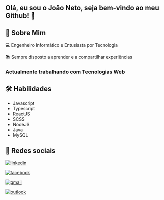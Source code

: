 
## Olá, eu sou o João Neto, seja bem-vindo ao meu Github! 👋


## 🚀 Sobre Mim

💻 Engenheiro Informático e Entusiasta por Tecnologia

📚 Sempre disposto a aprender e a compartilhar experiências

### Actualmente trabalhando com Tecnologias Web

## 🛠 Habilidades
   - Javascript
   - Typescript
   - ReactJS
   - SCSS
   - NodeJS
   - Java
   - MySQL
   
## 🔗 Redes sociais
[![linkedin](https://img.shields.io/badge/linkedin-0A66C2?style=for-the-badge&logo=linkedin&logoColor=white)](https://www.linkedin.com/in/jo%C3%A3o-neto-aa2481225/)

[![facebook](https://img.shields.io/badge/facebook-1DA1F2?style=for-the-badge&logo=facebook&logoColor=white)](https://web.facebook.com/profile.php?id=100008974907202)

[![gmail](https://img.shields.io/badge/gmail-1DA1F2?style=for-the-badge&logo=gmail&logoColor=dark)](mailto:joaolima882018@gmail.com)

[![outlook](https://img.shields.io/badge/outlook-1DA1F2?style=for-the-badge&logo=outlook&logoColor=dark)](mailto:joaoneto222022@outlook.com)
